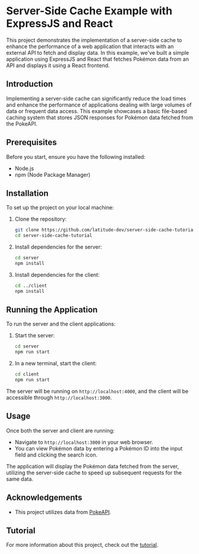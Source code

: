 # Server-Side Cache Example with ExpressJS and React

This project demonstrates the implementation of a server-side cache to enhance the performance of a web application that interacts with an external API to fetch and display data. In this example, we've built a simple application using ExpressJS and React that fetches Pokémon data from an API and displays it using a React frontend.

## Introduction

Implementing a server-side cache can significantly reduce the load times and enhance the performance of applications dealing with large volumes of data or frequent data access. This example showcases a basic file-based caching system that stores JSON responses for Pokémon data fetched from the PokeAPI.

## Prerequisites

Before you start, ensure you have the following installed:
- Node.js
- npm (Node Package Manager)

## Installation

To set up the project on your local machine:

1. Clone the repository:
   ```bash
   git clone https://github.com/latitude-dev/server-side-cache-tutorial.git
   cd server-side-cache-tutorial
   ```

2. Install dependencies for the server:
   ```bash
   cd server
   npm install
   ```

3. Install dependencies for the client:
   ```bash
   cd ../client
   npm install
   ```

## Running the Application

To run the server and the client applications:

1. Start the server:
   ```bash
   cd server
   npm run start
   ```

2. In a new terminal, start the client:
   ```bash
   cd client
   npm run start
   ```

The server will be running on `http://localhost:4000`, and the client will be accessible through `http://localhost:3000`.

## Usage

Once both the server and client are running:
- Navigate to `http://localhost:3000` in your web browser.
- You can view Pokémon data by entering a Pokémon ID into the input field and clicking the search icon.

The application will display the Pokémon data fetched from the server, utilizing the server-side cache to speed up subsequent requests for the same data.

## Acknowledgements

- This project utilizes data from [PokeAPI](https://pokeapi.co/).

## Tutorial

For more information about this project, check out the [tutorial](https://github.com/latitude-dev/server-side-cache-tutorial).
